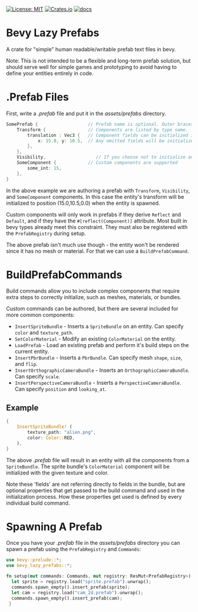 [![License: MIT](https://img.shields.io/badge/License-MIT-yellow.svg)](https://opensource.org/licenses/MIT)
[![Crates.io](https://img.shields.io/crates/v/bevy_lazy_prefabs)](https://crates.io/crates/bevy_lazy_prefabs)
[![docs](https://docs.rs/bevy_lazy_prefabs/badge.svg)](https://docs.rs/bevy_lazy_prefabs/)

# Bevy Lazy Prefabs

A crate for "simple" human readable/writable prefab text files in bevy.

Note: This is not intended to be a flexible and long-term prefab solution, but should serve well for
simple games and prototyping to avoid having to define your entities entirely in code.

# .Prefab Files

First, write a *.prefab* file and put it in the *assets/prefabs* directory.
```rust
SomePrefab {                   // Prefab name is optional. Outer braces are required.
    Transform {                // Components are listed by type name.
        translation : Vec3 {   // Component fields can be initialized inside nested curly braces.
            x: 15.0, y: 10.5,  // Any omitted fields will be initialized to default.
        },
    },
    Visibility,                   // If you choose not to initialize any fields, the braces can be omitted entirely.
    SomeComponent {            // Custom components are supported
        some_int: 15,
    },
}
```

In the above example we are authoring a prefab with `Transform`, `Visibility`, and `SomeComponent` components.
In this case the entity's transform will be initialized to position (15.0,10.5,0.0) when the entity is spawned.

Custom components will only work in prefabs if they derive `Reflect` and `Default`, and if they have the
`#[reflect(Component)]` attribute. Most built in bevy types already meet this constraint. They must also be
registered with the `PrefabRegistry` during setup.

The above prefab isn't much use though - the entity won't be rendered since it has no mesh or material.
For that we can use a `BuildPrefabCommand`.

# BuildPrefabCommands

Build commands allow you to include complex components that require extra steps to correctly initialize,
such as meshes, materials, or bundles.

Custom commands can be authored, but there are several included for more common components:
- `InsertSpriteBundle` - Inserts a `SpriteBundle` on an entity. Can specify `color` and `texture_path`.
- `SetColorMaterial` - Modify an existing `ColorMaterial` on the entity.
- `LoadPrefab` - Load an existing prefab and perform it's build steps on the current entity.
- `InsertPbrBundle` - Inserts a `PbrBundle`. Can specify mesh `shape`, `size`, and `flip`.
- `InsertOrthographicCameraBundle` - Inserts an `OrthographicCameraBundle`. Can specify `scale`.
- `InsertPerspectiveCameraBundle` - Inserts a `PerspectiveCameraBundle`. Can specify `position` and `looking_at`.


## Example

```rust
{
    InsertSpriteBundle! (
        texture_path: "alien.png",
        color: Color::RED,
    ),
}
```

The above *.prefab* file will result in an entity with all the components from a  `SpriteBundle`. The sprite bundle's
`ColorMaterial` component will be initialized with the given texture and color.

Note these 'fields' are not referring directly to fields in the bundle, but are optional properties that get passed
to the build command and used in the initialization process. How these properties get used is defined by every
individual build command.

# Spawning A Prefab

Once you have your *.prefab* file in the *assets/prefabs* directory you can spawn a prefab using the
`PrefabRegistry` and `Commands`:

```rust
use bevy::prelude::*;
use bevy_lazy_prefabs::*;

fn setup(mut commands: Commands, mut registry: ResMut<PrefabRegistry>) {
  let sprite = registry.load("sprite.prefab").unwrap();
  commands.spawn_empty().insert_prefab(sprite);
  let cam = registry.load("cam_2d.prefab").unwrap();
  commands.spawn_empty().insert_prefab(cam);
 }
```
